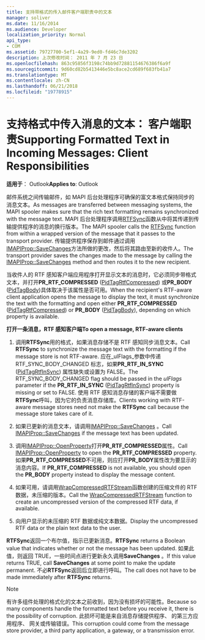 ```yaml
---
title: 支持带格式的传入邮件客户端职责中的文本
manager: soliver
ms.date: 11/16/2014
ms.audience: Developer
localization_priority: Normal
api_type:
- COM
ms.assetid: 79727700-5ef1-4a29-9ed0-fd46c7de3202
description: 上次修改时间： 2011 年 7 月 23 日
ms.openlocfilehash: 863c95856f3198c74bb9d72881154676386f6a9f
ms.sourcegitcommit: 9d60cd82b5413446e5bc8ace2cd689f683fb41a7
ms.translationtype: MT
ms.contentlocale: zh-CN
ms.lasthandoff: 06/21/2018
ms.locfileid: "19778915"
---
```

# <a name="supporting-formatted-text-in-incoming-messages-client-responsibilities"></a><span data-ttu-id="aef96-103">支持格式中传入消息的文本： 客户端职责</span><span class="sxs-lookup"><span data-stu-id="aef96-103">Supporting Formatted Text in Incoming Messages: Client Responsibilities</span></span>

  
  
<span data-ttu-id="aef96-104">**适用于**： Outlook</span><span class="sxs-lookup"><span data-stu-id="aef96-104">**Applies to**: Outlook</span></span> 
  
<span data-ttu-id="aef96-105">邮件系统之间传输邮件，如 MAPI 后台处理程序可确保的富文本格式保持同步的消息文本。</span><span class="sxs-lookup"><span data-stu-id="aef96-105">As messages are transferred between messaging systems, the MAPI spooler makes sure that the rich text formatting remains synchronized with the message text.</span></span> <span data-ttu-id="aef96-106">MAPI 后台处理程序调用[RTFSync](rtfsync.md)函数从中将其传递到传输提供程序的消息的换行版本。</span><span class="sxs-lookup"><span data-stu-id="aef96-106">The MAPI spooler calls the [RTFSync](rtfsync.md) function from within a wrapped version of the message that it passes to the transport provider.</span></span> <span data-ttu-id="aef96-107">传输提供程序保存到邮件通过调用[IMAPIProp::SaveChanges](imapiprop-savechanges.md)方法所做的更改，然后将其路由至新的收件人。</span><span class="sxs-lookup"><span data-stu-id="aef96-107">The transport provider saves the changes made to the message by calling the [IMAPIProp::SaveChanges](imapiprop-savechanges.md) method and then routes it to the new recipient.</span></span> 
  
<span data-ttu-id="aef96-108">当收件人的 RTF 感知客户端应用程序打开显示文本的消息时，它必须同步带格式文本，并打开**PR_RTF_COMPRESSED** ([PidTagRtfCompressed](pidtagrtfcompressed-canonical-property.md)) 或**PR_BODY** ([PidTagBody](pidtagbody-canonical-property.md))具体取决于该属性是否可用。</span><span class="sxs-lookup"><span data-stu-id="aef96-108">When the recipient's RTF-aware client application opens the message to display the text, it must synchronize the text with the formatting and open either **PR_RTF_COMPRESSED** ([PidTagRtfCompressed](pidtagrtfcompressed-canonical-property.md)) or **PR_BODY** ([PidTagBody](pidtagbody-canonical-property.md)), depending on which property is available.</span></span>
  
 <span data-ttu-id="aef96-109">**打开一条消息，RTF 感知客户端**</span><span class="sxs-lookup"><span data-stu-id="aef96-109">**To open a message, RTF-aware clients**</span></span>
  
1. <span data-ttu-id="aef96-110">调用**RTFSync**用的格式，如果消息存储不是 RTF 感知同步消息文本。</span><span class="sxs-lookup"><span data-stu-id="aef96-110">Call **RTFSync** to synchronize the message text with the formatting if the message store is not RTF-aware.</span></span> <span data-ttu-id="aef96-111">应在_ulFlags_参数中传递 RTF_SYNC_BODY_CHANGED 标志，如果**PR_RTF_IN_SYNC** ([PidTagRtfInSync](pidtagrtfinsync-canonical-property.md)) 属性缺失或设置为 FALSE。</span><span class="sxs-lookup"><span data-stu-id="aef96-111">The RTF_SYNC_BODY_CHANGED flag should be passed in the  _ulFlags_ parameter if the **PR_RTF_IN_SYNC** ([PidTagRtfInSync](pidtagrtfinsync-canonical-property.md)) property is missing or set to FALSE.</span></span> <span data-ttu-id="aef96-112">使用 RTF 感知消息存储的客户端不需要做**RTFSync**呼叫，因为它的负责消息存储库。</span><span class="sxs-lookup"><span data-stu-id="aef96-112">Clients working with RTF-aware message stores need not make the **RTFSync** call because the message store takes care of it.</span></span> 
    
2. <span data-ttu-id="aef96-113">如果已更新的消息文本，请调用[IMAPIProp::SaveChanges](imapiprop-savechanges.md) 。</span><span class="sxs-lookup"><span data-stu-id="aef96-113">Call [IMAPIProp::SaveChanges](imapiprop-savechanges.md) if the message text has been updated.</span></span> 
    
3. <span data-ttu-id="aef96-114">调用[IMAPIProp::OpenProperty](imapiprop-openproperty.md)打开**PR_RTF_COMPRESSED**属性。</span><span class="sxs-lookup"><span data-stu-id="aef96-114">Call [IMAPIProp::OpenProperty](imapiprop-openproperty.md) to open the **PR_RTF_COMPRESSED** property.</span></span> <span data-ttu-id="aef96-115">如果**PR_RTF_COMPRESSED**不可用，则应打开**PR_BODY**属性改为要显示的消息内容。</span><span class="sxs-lookup"><span data-stu-id="aef96-115">If **PR_RTF_COMPRESSED** is not available, you should open the **PR_BODY** property instead to display the message content.</span></span> 
    
4. <span data-ttu-id="aef96-116">如果可用，请调用[WrapCompressedRTFStream](wrapcompressedrtfstream.md)函数创建的压缩文件的 RTF 数据，未压缩的版本。</span><span class="sxs-lookup"><span data-stu-id="aef96-116">Call the [WrapCompressedRTFStream](wrapcompressedrtfstream.md) function to create an uncompressed version of the compressed RTF data, if available.</span></span> 
    
5. <span data-ttu-id="aef96-117">向用户显示的未压缩的 RTF 数据或纯文本数据。</span><span class="sxs-lookup"><span data-stu-id="aef96-117">Display the uncompressed RTF data or the plain text data to the user.</span></span>
    
 <span data-ttu-id="aef96-118">**RTFSync**返回一个布尔值，指示已更新消息。</span><span class="sxs-lookup"><span data-stu-id="aef96-118">**RTFSync** returns a Boolean value that indicates whether or not the message has been updated.</span></span> <span data-ttu-id="aef96-119">如果此值，则返回 TRUE，一些时间点进行更新永久调用**SaveChanges** 。</span><span class="sxs-lookup"><span data-stu-id="aef96-119">If this value returns TRUE, call **SaveChanges** at some point to make the update permanent.</span></span> <span data-ttu-id="aef96-120">不必**RTFSync**返回后立即进行呼叫。</span><span class="sxs-lookup"><span data-stu-id="aef96-120">The call does not have to be made immediately after **RTFSync** returns.</span></span> 
  
> [!NOTE]
> <span data-ttu-id="aef96-121">有许多组件处理的格式化的文本之前收到，因为没有损坏的可能性。</span><span class="sxs-lookup"><span data-stu-id="aef96-121">Because so many components handle the formatted text before you receive it, there is the possibility of corruption.</span></span> <span data-ttu-id="aef96-122">此损坏可能是来自消息存储提供程序、 的第三方应用程序、 网关或传输错误。</span><span class="sxs-lookup"><span data-stu-id="aef96-122">This corruption could come from the message store provider, a third party application, a gateway, or a transmission error.</span></span> 
  

